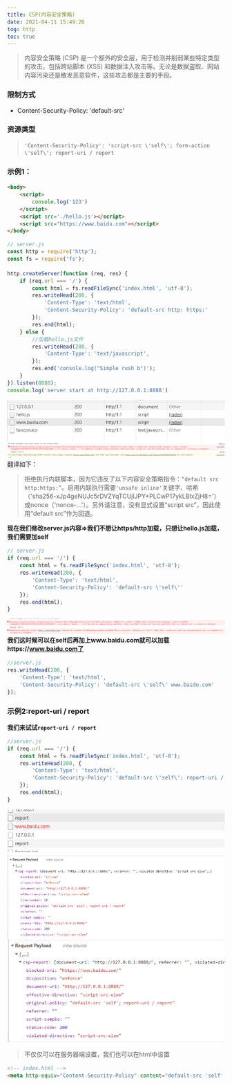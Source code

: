 ```yaml
---
title: CSP(内容安全策略)
date: 2021-04-11 15:49:20
tog: http
toc: true
---
```


>内容安全策略 (CSP) 是一个额外的安全层，用于检测并削弱某些特定类型的攻击，包括跨站脚本 (XSS) 和数据注入攻击等。无论是数据盗取、网站内容污染还是散发恶意软件，这些攻击都是主要的手段。

### 限制方式
* Content-Security-Policy: 'default-src'

### 资源类型
>`'Content-Security-Policy': 'script-src \'self\'; form-action \'self\'; report-uri / report`

### 示例1：
```html
<body>
    <script>
        console.log('123')
    </script>
    <script src='./hello.js'></script>
    <script src="https://www.baidu.com"></script>
</body>
```
```js
// server.js
const http = require('http');
const fs = require('fs');

http.createServer(function (req, res) {
    if (req.url === '/') {
        const html = fs.readFileSync('index.html', 'utf-8');
        res.writeHead(200, {
            'Content-Type': 'text/html',
            'Content-Security-Policy': 'default-src http: https:'
        });
        res.end(html);
    } else {
        //加载hello.js文件
        res.writeHead(200, {
            'Content-Type': 'text/javascript',
        });
        res.end('console.log("Simple rush b")');
    }
}).listen(8888);
console.log('server start at http://127.0.0.1:8888')
```
![csp2](/assets/httpImg/csp2.png "加载")
![csp1](/assets/httpImg/csp1.png "内联错误")
翻译如下：
>拒绝执行内联脚本，因为它违反了以下内容安全策略指令：`“default src http:https:”`。启用内联执行需要`'unsafe inline'`关键字、哈希（'sha256-xJp4geNUJc5rDVZYqTCUjlJPY+PLCwP17ykLBIxZjH8='）或nonce（'nonce-…'）。另外请注意，没有显式设置“script src”，因此使用“default src”作为回退。

**现在我们修改server.js内容=>我们不想让https/http加载，只想让hello.js加载，我们需要加self**
```js
// server.js
if (req.url === '/') {
    const html = fs.readFileSync('index.html', 'utf-8');
    res.writeHead(200, {
        'Content-Type': 'text/html',
        'Content-Security-Policy': 'default-src \'self\''
    });
    res.end(html);
}
```
![csp3](/assets/httpImg/csp3.png "只加载自己的脚本")
**我们这时候可以在self后再加上www.baidu.com就可以加载https://www.baidu.com了**
```js
//server.js
res.writeHead(200, {
    'Content-Type': 'text/html',
    'Content-Security-Policy': 'default-src \'self\' www.baidu.com'
});
```

### 示例2:report-uri / report
**我们来试试`report-uri / report`**
```js
//server.js
if (req.url === '/') {
    const html = fs.readFileSync('index.html', 'utf-8');
    res.writeHead(200, {
        'Content-Type': 'text/html',
        'Content-Security-Policy': 'default-src \'self\'; report-uri / report'
    });
    res.end(html);
}
```
![csp4](/assets/httpImg/csp4.png "两个report")
![csp5](/assets/httpImg/csp5.png "第一个report")
![csp6](/assets/httpImg/csp6.png "第二个report")

>不仅仅可以在服务器端设置，我们也可以在html中设置
```html
<!-- index.html -->
<meta http-equiv="Content-Security-Policy" content="default-src 'self'; report-uri / report">
```
